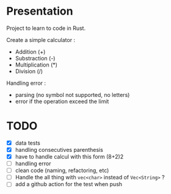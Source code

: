 # Presentation
Project to learn to code in Rust.

Create a simple calculator : 
* Addition (+)
* Substraction (-)
* Multiplication (*)
* Division (/)

Handling error :
* parsing (no symbol not supported, no letters)
* error if the operation exceed the limit

# TODO
- [x] data tests
- [x] handling consecutives parenthesis
- [x] have to handle calcul with this form (8+2)2
- [ ] handling error
- [ ] clean code (naming, refactoring, etc)
- [ ] Handle the all thing with `vec<char>` instead of `Vec<String>` ?
- [ ] add a github action for the test when push
